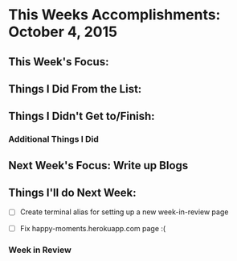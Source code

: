 # This Weeks Accomplishments: October 4, 2015

## This Week's Focus:

## Things I Did From the List:

## Things I Didn't Get to/Finish:

### Additional Things I Did

## Next Week's Focus: Write up Blogs

## Things I'll do Next Week:

- [ ] Create terminal alias for setting up a new week-in-review page
- [ ] Fix happy-moments.herokuapp.com page :(


### Week in Review
